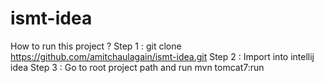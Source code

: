 # ismt-idea

How to run this project ?
Step 1 : git clone https://github.com/amitchaulagain/ismt-idea.git
Step 2 : Import into intellij idea 
Step 3 : Go to root project path and run 
         mvn tomcat7:run


